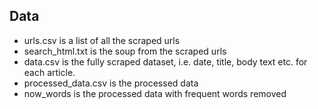 ## Data

- urls.csv is a list of all the scraped urls
- search_html.txt is the soup from the scraped urls
- data.csv is the fully scraped dataset, i.e. date, title, body text etc. for each article.
- processed_data.csv is the processed data
- now_words is the processed data with frequent words removed
